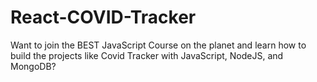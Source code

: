 # React-COVID-Tracker
Want to join the BEST JavaScript Course on the planet and learn how to build the projects like Covid Tracker with JavaScript, NodeJS, and MongoDB? 
